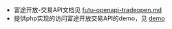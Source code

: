- 富途开放-交易API文档见 [futu-openapi-tradeopen.md](./futu-openapi-tradeopen.md)
- 提供php实现的访问富途开放交易API的demo，见 [demo](./demo)
